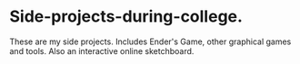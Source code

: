 # Side-projects-during-college.
These are my side projects. 
Includes Ender's Game, other graphical games and tools. Also an interactive online sketchboard.
